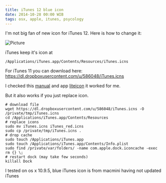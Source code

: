 ```yaml
---
title: iTunes 12 blue icon
date: 2014-10-28 00:00 WIB
tags: osx, apple, itunes, psycology
---
```


I'm not big fan of new icon for iTunes 12. Here is how to change it:

![Picture](https://coderwall-assets-0.s3.amazonaws.com/uploads/picture/file/3400/ituneses.png)

iTunes keep it's icon at 

```shell
/Applications/iTunes.app/Contents/Resources/iTunes.icns
```

For iTunes 11 you can download here: https://dl.dropboxusercontent.com/u/586048/iTunes.icns

I checked this [manual](http://www.visualpharm.com/articles/change_itunes_icon_on_macosx.html) and app [liteicon](http://www.freemacsoft.net/liteicon/) it worked for me. 

But it also works if you just replace icon.

```shell
# download file
wget https://dl.dropboxusercontent.com/u/586048/iTunes.icns -O /private/tmp/iTunes.icns
cd /Applications/iTunes.app/Contents/Resources
# replace icons
sudo mv iTunes.icns iTunes_red.icns
sudo cp /private/tmp/iTunes.icns .
# drop cache
sudo touch /Applications/iTunes.app
sudo touch /Applications/iTunes.app/Contents/Info.plist
sudo find /private/var/folders/ -name com.apple.dock.iconcache -exec rm {} \;
# restart dock (may take few seconds)
killall Dock
```

I tested on os x 10.9.5, blue iTunes icon is from macmini having not updated iTunes